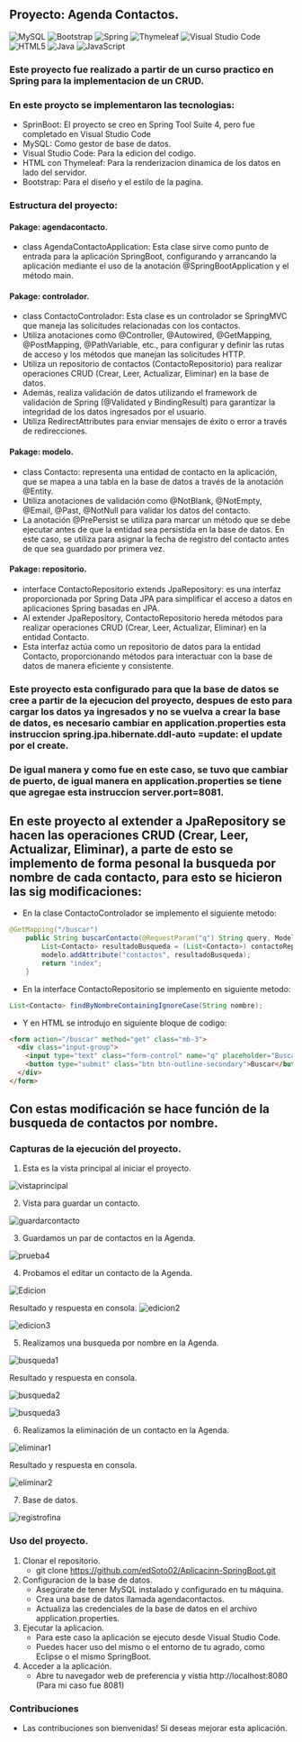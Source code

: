 ## Proyecto: Agenda Contactos.

![MySQL](https://img.shields.io/badge/mysql-4479A1.svg?style=for-the-badge&logo=mysql&logoColor=white)
![Bootstrap](https://img.shields.io/badge/bootstrap-%238511FA.svg?style=for-the-badge&logo=bootstrap&logoColor=white)
![Spring](https://img.shields.io/badge/spring-%236DB33F.svg?style=for-the-badge&logo=spring&logoColor=white)
![Thymeleaf](https://img.shields.io/badge/Thymeleaf-%23005C0F.svg?style=for-the-badge&logo=Thymeleaf&logoColor=white)
![Visual Studio Code](https://img.shields.io/badge/Visual%20Studio%20Code-0078d7.svg?style=for-the-badge&logo=visual-studio-code&logoColor=white)
![HTML5](https://img.shields.io/badge/html5-%23E34F26.svg?style=for-the-badge&logo=html5&logoColor=white)
![Java](https://img.shields.io/badge/java-%23ED8B00.svg?style=for-the-badge&logo=openjdk&logoColor=white)
![JavaScript](https://img.shields.io/badge/javascript-%23323330.svg?style=for-the-badge&logo=javascript&logoColor=%23F7DF1E)



### Este proyecto fue realizado a partir de un curso practico en Spring para la implementacion de un CRUD.
### En este proycto se implementaron las tecnologias:
 - SprinBoot: El proyecto se creo en Spring Tool Suite 4, pero fue completado en Visual Studio Code
 - MySQL: Como gestor de base de datos.
 - Visual Studio Code: Para la edicion del codigo.
 - HTML con Thymeleaf: Para la renderizacion dinamica de los datos en lado del servidor.
 - Bootstrap: Para el diseño y el estilo de la pagina.



### Estructura del proyecto:

#### Pakage: agendacontacto.
- class AgendaContactoApplication: Esta clase sirve como punto de entrada para la aplicación SpringBoot, configurando y arrancando la aplicación mediante el uso de la anotación @SpringBootApplication y el método main.  

#### Pakage: controlador.
- class ContactoControlador: Esta clase es un controlador se SpringMVC que maneja las solicitudes relacionadas con los contactos.
- Utiliza anotaciones como @Controller, @Autowired, @GetMapping, @PostMapping, @PathVariable, etc., para configurar y definir las rutas de acceso y los métodos que manejan las solicitudes HTTP.
- Utiliza un repositorio de contactos (ContactoRepositorio) para realizar operaciones CRUD (Crear, Leer, Actualizar, Eliminar) en la base de datos.
- Además, realiza validación de datos utilizando el framework de validación de Spring (@Validated y BindingResult) para garantizar la integridad de los datos ingresados por el usuario.
- Utiliza RedirectAttributes para enviar mensajes de éxito o error a través de redirecciones.

#### Pakage: modelo.
- class Contacto: representa una entidad de contacto en la aplicación, que se mapea a una tabla en la base de datos a través de la anotación @Entity.
- Utiliza anotaciones de validación como @NotBlank, @NotEmpty, @Email, @Past, @NotNull para validar los datos del contacto.
- La anotación @PrePersist se utiliza para marcar un método que se debe ejecutar antes de que la entidad sea persistida en la base de datos. En este caso, se utiliza para asignar la fecha de registro del contacto antes de que sea guardado por primera vez.

#### Pakage: repositorio.
- interface ContactoRepositorio extends JpaRepository: es una interfaz proporcionada por Spring Data JPA para simplificar el acceso a datos en aplicaciones Spring basadas en JPA.
- Al extender JpaRepository, ContactoRepositorio hereda métodos para realizar operaciones CRUD (Crear, Leer, Actualizar, Eliminar) en la entidad Contacto.
- Esta interfaz actúa como un repositorio de datos para la entidad Contacto, proporcionando métodos para interactuar con la base de datos de manera eficiente y consistente.

### Este proyecto esta configurado para que la base de datos se cree a partir de la ejecucion del proyecto, despues de esto para cargar los datos ya ingresados y no se vuelva a crear la base de datos, es necesario cambiar en application.properties esta instruccion spring.jpa.hibernate.ddl-auto =update: el update por el create. 
### De igual manera y como fue en este caso, se tuvo que cambiar de puerto, de igual manera en application.properties se tiene que agregae esta instruccion server.port=8081.


## En este proyecto al extender a JpaRepository se hacen las operaciones CRUD (Crear, Leer, Actualizar, Eliminar), a parte de esto se implemento de forma pesonal la busqueda por nombre de cada contacto, para esto se hicieron las sig modificaciones:
- En la clase ContactoControlador se implemento el siguiente metodo:
```java
@GetMapping("/buscar")
	public String buscarContacto(@RequestParam("q") String query, Model modelo) {
		List<Contacto> resultadoBusqueda = (List<Contacto>) contactoRepositorio.findByNombreContainingIgnoreCase(query);
		modelo.addAttribute("contactos", resultadoBusqueda);
		return "index";
	}
```
- En la interface ContactoRepositorio se implemento en siguiente metodo:
```java
List<Contacto> findByNombreContainingIgnoreCase(String nombre);
```
- Y en HTML se introdujo en siguiente bloque de codigo:
```html
<form action="/buscar" method="get" class="mb-3">
  <div class="input-group">
    <input type="text" class="form-control" name="q" placeholder="Buscar contacto por nombre">
    <button type="submit" class="btn btn-outline-secondary">Buscar</button>
  </div>
</form>
```
## Con estas modificación se hace función de la busqueda de contactos por nombre.

### Capturas de la ejecución del proyecto.

1. Esta es la vista principal al iniciar el proyecto.

![vistaprincipal](https://github.com/edSoto02/Aplicacion-SpringBoot/assets/106222946/cb6c5dfc-7bad-4a82-b0ea-fcaf3ff368da)

2. Vista para guardar un contacto.

![guardarcontacto](https://github.com/edSoto02/Aplicacion-SpringBoot/assets/106222946/aa8e8c46-2d6b-4144-a6cf-61550f4ecf7f)

3. Guardamos un par de contactos en la Agenda.

![prueba4](https://github.com/edSoto02/Aplicacion-SpringBoot/assets/106222946/f97c4ca4-ce4a-4c6b-9616-25ead7166e42)

4. Probamos el editar un contacto de la Agenda.

![Edicion](https://github.com/edSoto02/Aplicacion-SpringBoot/assets/106222946/f34d6d62-49db-4cce-9658-a37a6602e56a)

Resultado y respuesta en consola.
![edicion2](https://github.com/edSoto02/Aplicacion-SpringBoot/assets/106222946/f095bfdd-ac73-46b2-9f72-0ebc4bb378fe)

![edicion3](https://github.com/edSoto02/Aplicacion-SpringBoot/assets/106222946/76ac851b-2e68-4d25-b3a8-ab8d83e953a7)

5. Realizamos una busqueda por nombre en la Agenda.

![busqueda1](https://github.com/edSoto02/Aplicacion-SpringBoot/assets/106222946/4f07254d-cef7-482a-9e8c-6e526a569867)

Resultado y respuesta en consola.

![busqueda2](https://github.com/edSoto02/Aplicacion-SpringBoot/assets/106222946/81208167-38a2-46d9-a39a-ae5022a8c156)

![busqueda3](https://github.com/edSoto02/Aplicacion-SpringBoot/assets/106222946/e766b62c-efc9-4d82-be4a-ff45ad6e853e)

6. Realizamos la eliminación de un contacto en la Agenda.

![eliminar1](https://github.com/edSoto02/Aplicacion-SpringBoot/assets/106222946/9a07d502-c6fb-41e6-9c1f-951da939a00f)

Resultado y respuesta en consola.

![eliminar2](https://github.com/edSoto02/Aplicacion-SpringBoot/assets/106222946/68c58d9c-c74d-4b2f-8f8e-8dc19714ccab)

7. Base de datos.

![registrofina](https://github.com/edSoto02/Aplicacion-SpringBoot/assets/106222946/313154ac-0fe0-4b7b-b839-581b79a63f42)

### Uso del proyecto.

1. Clonar el repositorio.
   - git clone https://github.com/edSoto02/Aplicacinn-SpringBoot.git
2. Configuracion de la base de datos.
   - Asegúrate de tener MySQL instalado y configurado en tu máquina.
   - Crea una base de datos llamada agendacontactos.   
   - Actualiza las credenciales de la base de datos en el archivo application.properties.
3. Ejecutar la aplicacion.
   - Para este caso la aplicación se ejecuto desde Visual Studio Code.
   - Puedes hacer uso del mismo o el entorno de tu agrado, como Eclipse o el mismo SpringBoot.
4. Acceder a la aplicación.
   - Abre tu navegador web de preferencia y vistia http://localhost:8080 (Para mi caso fue 8081)

### Contribuciones
- Las contribuciones son bienvenidas! Si deseas mejorar esta aplicación.

 
